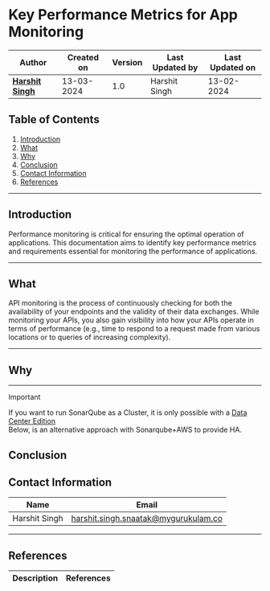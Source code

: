 # Key Performance Metrics for App Monitoring

| Author                                                           | Created on  | Version    | Last Updated by | Last Updated on |
| ---------------------------------------------------------------- | ----------- | ---------- | --------------- | --------------- |
| **[Harshit Singh](https://github.com/Panu-S-Harshit-Ninja-07)**  | 13-03-2024  | 1.0        | Harshit Singh   | 13-02-2024      |


## Table  of Contents

1. [Introduction](#Introduction)
2. [What](#What)
3. [Why](#Why)
4. [Conclusion](#conclusion)
5. [Contact Information](#Contact-Information)
6. [References](#References)
***

## Introduction 
Performance monitoring is critical for ensuring the optimal operation of applications. This documentation aims to identify key performance metrics and requirements essential for monitoring the performance of applications.
***
## What
API monitoring is the process of continuously checking for both the availability of your endpoints and the validity of their data exchanges. While monitoring your APIs, you also gain visibility into how your APIs operate in terms of performance (e.g., time to respond to a request made from various locations or to queries of increasing complexity).
***
## Why 

***
> [!IMPORTANT]
> If you want to run SonarQube as a Cluster, it is only possible with a [Data Center Edition](https://docs.sonarsource.com/sonarqube/latest/setup-and-upgrade/install-the-server-as-a-cluster/)<br>
> Below, is an alternative approach with Sonarqube+AWS to provide HA.

##  Conclusion
## Contact Information

|     Name         | Email  |
| -----------------| ------------------------------------ |
| Harshit Singh    | harshit.singh.snaatak@mygurukulam.co |
***

## References

| Description                                   | References  
| --------------------------------------------  | -------------------------------------------------|

